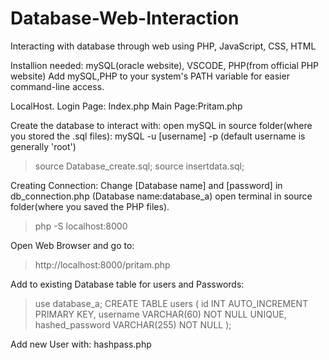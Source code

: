 # Database-Web-Interaction
Interacting with database through web using PHP, JavaScript, CSS, HTML

Installion needed: mySQL(oracle website), VSCODE, PHP(from official PHP website)
Add mySQL,PHP to your system's PATH variable for easier command-line access.

LocalHost. Login Page: Index.php
          Main Page:Pritam.php

Create the database to interact with:
open mySQL in source folder(where you stored the .sql files): mySQL -u [username] -p (default username is generally 'root')
> source Database_create.sql;
> source insertdata.sql;

Creating Connection:
Change [Database name] and [password] in db_connection.php (Database name:database_a)
open terminal in source folder(where you saved the PHP files).
> php -S localhost:8000

Open Web Browser and go to:
>http://localhost:8000/pritam.php


Add to existing Database table for users and Passwords:
>use database_a;
CREATE TABLE users (
    id INT AUTO_INCREMENT PRIMARY KEY,
    username VARCHAR(60) NOT NULL UNIQUE,
    hashed_password VARCHAR(255) NOT NULL );

Add new User with: hashpass.php
